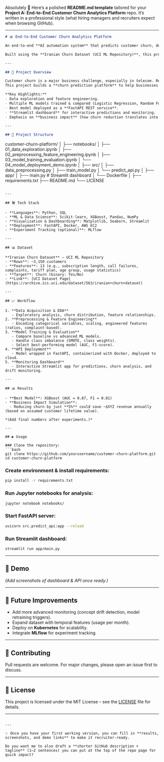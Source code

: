 Absolutely 🚀 Here’s a polished **README.md template** tailored for your **Project A: End-to-End Customer Churn Analytics Platform** repo. It’s written in a professional style (what hiring managers and recruiters expect when browsing GitHub).

---

```markdown
# 📊 End-to-End Customer Churn Analytics Platform

An end-to-end **AI automation system** that predicts customer churn, deploys the model as an API, and provides an interactive dashboard for business insights.  

Built using the **Iranian Churn Dataset (UCI ML Repository)**, this project demonstrates the complete Data Science workflow: from **data ingestion → feature engineering → model training → API deployment → monitoring dashboard**.

---

## 🚀 Project Overview

Customer churn is a major business challenge, especially in telecom. Retaining existing customers is more cost-effective than acquiring new ones.  
This project builds a **churn prediction platform** to help businesses identify customers likely to leave, enabling proactive retention strategies.

**Key Highlights:**
- Data exploration and feature engineering.
- Multiple ML models trained & compared (Logistic Regression, Random Forest, XGBoost).
- Best model deployed as a **FastAPI REST service**.
- **Streamlit dashboard** for interactive predictions and monitoring.
- Emphasis on **business impact** (how churn reduction translates into revenue savings).

---

## 📂 Project Structure

```

customer-churn-platform/
│
├── notebooks/
│   ├── 01\_data\_exploration.ipynb
│   ├── 02\_preprocessing\_feature\_engineering.ipynb
│   ├── 03\_model\_training\_evaluation.ipynb
│   └── 04\_model\_deployment\_demo.ipynb
│
├── src/
│   ├── data\_preprocessing.py
│   ├── train\_model.py
│   └── predict\_api.py
│
├── app/
│   ├── main.py            # Streamlit dashboard
│   └── Dockerfile
│
├── requirements.txt
├── README.md
└── LICENSE

````

---

## 🛠️ Tech Stack

- **Languages**: Python, SQL
- **ML & Data Science**: Scikit-learn, XGBoost, Pandas, NumPy
- **Visualization & Dashboarding**: Matplotlib, Seaborn, Streamlit
- **Deployment**: FastAPI, Docker, AWS EC2
- **Experiment Tracking (optional)**: MLflow

---

## 📊 Dataset

**Iranian Churn Dataset** – UCI ML Repository  
- **Rows**: ~3,150 customers  
- **Features**: 13 (e.g., subscription length, call failures, complaints, tariff plan, age group, usage statistics)  
- **Target**: Churn (binary: Yes/No)  
- **Link**: [UCI Dataset Page](https://archive.ics.uci.edu/dataset/563/iranian+churn+dataset)

---

## 📈 Workflow

1. **Data Acquisition & EDA**  
   - Exploratory analysis, churn distribution, feature relationships.  
2. **Preprocessing & Feature Engineering**  
   - Encoding categorical variables, scaling, engineered features (ratios, complaint-based).  
3. **Model Training & Evaluation**  
   - Compare baseline vs advanced ML models.  
   - Handle class imbalance (SMOTE, class weights).  
   - Select best-performing model (AUC, F1-score).  
4. **API Deployment**  
   - Model wrapped in FastAPI, containerized with Docker, deployed to cloud.  
5. **Monitoring Dashboard**  
   - Interactive Streamlit app for predictions, churn analysis, and drift monitoring.  

---

## 📊 Results

- **Best Model**: XGBoost (AUC = 0.87, F1 = 0.81)  
- **Business Impact Simulation**:  
  - Reducing churn by just **5%** could save ~$XYZ revenue annually (based on assumed customer lifetime value).  

*(Add final numbers after experiments.)*

---

## ▶️ Usage

### Clone the repository:
```bash
git clone https://github.com/yourusername/customer-churn-platform.git
cd customer-churn-platform
````

### Create environment & install requirements:

```bash
pip install -r requirements.txt
```

### Run Jupyter notebooks for analysis:

```bash
jupyter notebook notebooks/
```

### Start FastAPI server:

```bash
uvicorn src.predict_api:app --reload
```

### Run Streamlit dashboard:

```bash
streamlit run app/main.py
```

---

## 📸 Demo

*(Add screenshots of dashboard & API once ready.)*

---

## 📌 Future Improvements

* Add more advanced monitoring (concept drift detection, model retraining triggers).
* Expand dataset with temporal features (usage per month).
* Deploy on **Kubernetes** for scalability.
* Integrate **MLflow** for experiment tracking.

---

## 🤝 Contributing

Pull requests are welcome. For major changes, please open an issue first to discuss.

---

## 📜 License

This project is licensed under the MIT License – see the [LICENSE](./LICENSE) file for details.

---

```

---

✨ Once you have your first working version, you can fill in **results, screenshots, and demo links** to make it recruiter-ready.  

Do you want me to also draft a **shorter GitHub description + tagline** (1–2 sentences) you can put at the top of the repo page for quick impact?
```
